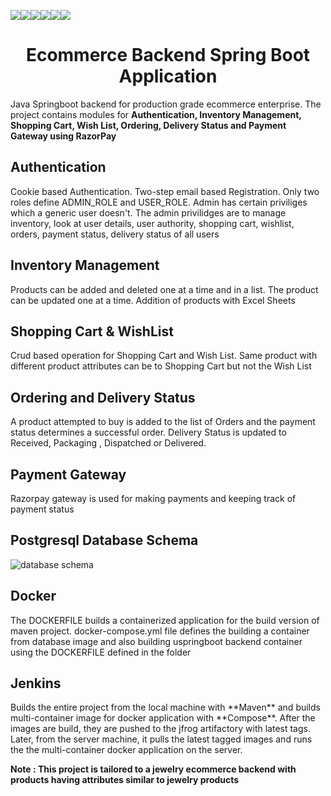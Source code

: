 [![](https://img.shields.io/badge/Made_with-SpringBoot-white?style=for-the-badge&logo=Springboot&logoColor=green)]( https://spring.io/ "Spring Boot")[![](https://img.shields.io/badge/apache_maven-C71A36?style=for-the-badge&logo=apachemaven&logoColor=white)](https://maven.apache.org/ "Maven")[![](https://img.shields.io/badge/PostgreSQL-316192?style=for-the-badge&logo=postgresql&logoColor=white)](https://www.postgresql.org/ "Postgrsql")[![](https://img.shields.io/badge/Docker-2CA5E0?style=for-the-badge&logo=docker&logoColor=white)](https://www.docker.com/ "Docker")[![](https://img.shields.io/badge/Jenkins-D24939?style=for-the-badge&logo=Jenkins&logoColor=white)](https://www.jenkins.io/ "Jenkins")[![](https://img.shields.io/badge/Postman-FF6C37?style=for-the-badge&logo=Postman&logoColor=white)](https://www.postman.com/ "Postman")
<span><h1 align="center">Ecommerce Backend Spring Boot Application</h1></span>

Java Springboot backend for production grade ecommerce enterprise. 
The project contains modules for **Authentication, Inventory Management, Shopping Cart, Wish List, Ordering, Delivery Status and Payment Gateway using RazorPay**

<h2>Authentication</h2>
Cookie based Authentication. Two-step email based Registration. Only two roles define ADMIN_ROLE and USER_ROLE. Admin has certain priviliges which a generic user doesn't. The admin privilidges are to manage inventory, look at user details, user authority, shopping cart, wishlist, orders, payment status, delivery status of all users 

<h2>Inventory Management</h2>
Products can be added and deleted one at a time and in a list. The product can be updated one at a time. Addition of products with Excel Sheets

<h2>Shopping Cart & WishList</h2>
Crud based operation for Shopping Cart and Wish List. Same product with different product attributes can be to Shopping Cart but not the Wish List

<h2>Ordering and Delivery Status</h2>
A product attempted to buy is added to the list of Orders and the payment status determines a successful order. Delivery Status is updated to Received, Packaging , Dispatched or Delivered.

<h2>Payment Gateway</h2>
Razorpay gateway is used for making payments and keeping track of payment status

<h2>Postgresql Database Schema</h2>
<img src ="https://user-images.githubusercontent.com/46090098/189498678-6d610fd4-cee7-4172-a3e5-d8730c9edf7f.png" alt="database schema"/>

<h2>Docker</h2>
The DOCKERFILE builds a containerized application for the build version of maven project. docker-compose.yml file defines the building a container from  database image and also building uspringboot backend container using the DOCKERFILE defined in the folder

<h2>Jenkins</h2>
Builds the entire project from the local machine with **Maven** and builds multi-container image for docker application with **Compose**. After the images are build, they are pushed to the jfrog artifactory with latest tags. Later, from the server machine, it pulls the latest tagged images and runs the the multi-container docker application on the server.


**Note : This project is tailored to a jewelry ecommerce backend with products having attributes similar to jewelry products**


